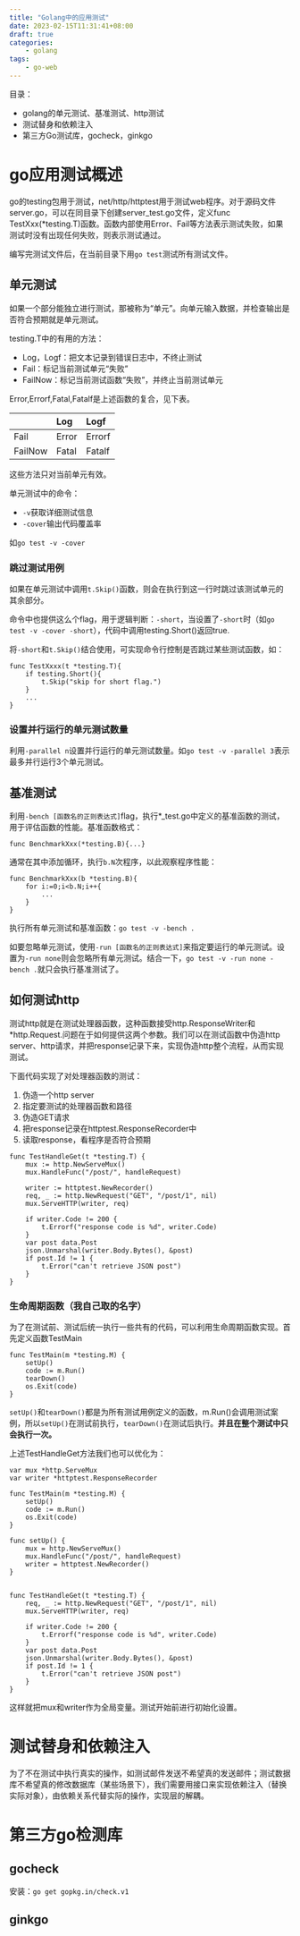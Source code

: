 ```yaml
---
title: "Golang中的应用测试"
date: 2023-02-15T11:31:41+08:00
draft: true
categories:
    - golang
tags:
    - go-web
---
```


目录：

- golang的单元测试、基准测试、http测试
- 测试替身和依赖注入
- 第三方Go测试库，gocheck，ginkgo



# go应用测试概述
go的testing包用于测试，net/http/httptest用于测试web程序。对于源码文件server.go，可以在同目录下创建server_test.go文件，定义func TestXxx(*testing.T)函数。函数内部使用Error、Fail等方法表示测试失败，如果测试时没有出现任何失败，则表示测试通过。

编写完测试文件后，在当前目录下用`go test`测试所有测试文件。

## 单元测试

如果一个部分能独立进行测试，那被称为“单元”。向单元输入数据，并检查输出是否符合预期就是单元测试。

testing.T中的有用的方法：

- Log，Logf：把文本记录到错误日志中，不终止测试
- Fail：标记当前测试单元“失败”
- FailNow：标记当前测试函数“失败”，并终止当前测试单元

Error,Errorf,Fatal,Fatalf是上述函数的复合，见下表。

 |         | Log   | Logf   |
 | :------ | :---- | :----- |
 | Fail    | Error | Errorf |
 | FailNow | Fatal | Fatalf |

这些方法只对当前单元有效。

单元测试中的命令：

- `-v`获取详细测试信息
- `-cover`输出代码覆盖率

如`go test -v -cover`

### 跳过测试用例

如果在单元测试中调用`t.Skip()`函数，则会在执行到这一行时跳过该测试单元的其余部分。

命令中也提供这么个flag，用于逻辑判断：`-short`，当设置了`-short`时（如`go test -v -cover -short`），代码中调用testing.Short()返回true.

将`-short`和`t.Skip()`结合使用，可实现命令行控制是否跳过某些测试函数，如：

    func TestXxxx(t *testing.T){
        if testing.Short(){
            t.Skip("skip for short flag.")
        }
        ...
    }

### 设置并行运行的单元测试数量

利用`-parallel n`设置并行运行的单元测试数量。如`go test -v -parallel 3`表示最多并行运行3个单元测试。

## 基准测试

利用`-bench [函数名的正则表达式]`flag，执行*_test.go中定义的基准函数的测试，用于评估函数的性能。基准函数格式：

    func BenchmarkXxx(*testing.B){...}

通常在其中添加循环，执行`b.N`次程序，以此观察程序性能：

    func BenchmarkXxx(b *testing.B){
        for i:=0;i<b.N;i++{
            ...
        }
    }

执行所有单元测试和基准函数：`go test -v -bench .`

如要忽略单元测试，使用`-run [函数名的正则表达式]`来指定要运行的单元测试。设置为`-run none`则会忽略所有单元测试。结合一下，`go test -v -run none -bench .`就只会执行基准测试了。

## 如何测试http

测试http就是在测试处理器函数，这种函数接受http.ResponseWriter和*http.Request.问题在于如何提供这两个参数。我们可以在测试函数中伪造http server、http请求，并把response记录下来，实现伪造http整个流程，从而实现测试。

下面代码实现了对处理器函数的测试：

1.   伪造一个http server
2.   指定要测试的处理器函数和路径
3.   伪造GET请求
4.   把response记录在httptest.ResponseRecorder中
5.   读取response，看程序是否符合预期

    func TestHandleGet(t *testing.T) {
        mux := http.NewServeMux()
        mux.HandleFunc("/post/", handleRequest)

        writer := httptest.NewRecorder()
        req, _ := http.NewRequest("GET", "/post/1", nil)
        mux.ServeHTTP(writer, req)

        if writer.Code != 200 {
            t.Errorf("response code is %d", writer.Code)
        }
        var post data.Post
        json.Unmarshal(writer.Body.Bytes(), &post)
        if post.Id != 1 {
            t.Error("can't retrieve JSON post")
        }
    }

### 生命周期函数（我自己取的名字）

为了在测试前、测试后统一执行一些共有的代码，可以利用生命周期函数实现。首先定义函数TestMain

    func TestMain(m *testing.M) {
        setUp()
        code := m.Run()
        tearDown()
        os.Exit(code)
    }

`setUp()`和`tearDown()`都是为所有测试用例定义的函数，m.Run()会调用测试案例，所以`setUp()`在测试前执行，`tearDown()`在测试后执行。**并且在整个测试中只会执行一次。**

上述TestHandleGet方法我们也可以优化为：

    var mux *http.ServeMux
    var writer *httptest.ResponseRecorder

    func TestMain(m *testing.M) {
        setUp()
        code := m.Run()
        os.Exit(code)
    }

    func setUp() {
        mux = http.NewServeMux()
        mux.HandleFunc("/post/", handleRequest)
        writer = httptest.NewRecorder()
    }


    func TestHandleGet(t *testing.T) {
        req, _ := http.NewRequest("GET", "/post/1", nil)
        mux.ServeHTTP(writer, req)

        if writer.Code != 200 {
            t.Errorf("response code is %d", writer.Code)
        }
        var post data.Post
        json.Unmarshal(writer.Body.Bytes(), &post)
        if post.Id != 1 {
            t.Error("can't retrieve JSON post")
        }
    }

这样就把mux和writer作为全局变量。测试开始前进行初始化设置。

# 测试替身和依赖注入

为了不在测试中执行真实的操作，如测试邮件发送不希望真的发送邮件；测试数据库不希望真的修改数据库（某些场景下），我们需要用接口来实现依赖注入（替换实际对象），由依赖关系代替实际的操作，实现层的解耦。

# 第三方go检测库

## gocheck

安装：`go get gopkg.in/check.v1`

## ginkgo

